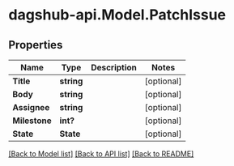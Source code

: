 # dagshub-api.Model.PatchIssue
## Properties

Name | Type | Description | Notes
------------ | ------------- | ------------- | -------------
**Title** | **string** |  | [optional] 
**Body** | **string** |  | [optional] 
**Assignee** | **string** |  | [optional] 
**Milestone** | **int?** |  | [optional] 
**State** | **State** |  | [optional] 

[[Back to Model list]](../README.md#documentation-for-models) [[Back to API list]](../README.md#documentation-for-api-endpoints) [[Back to README]](../README.md)

